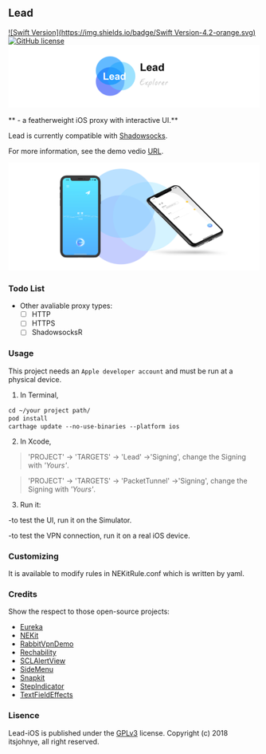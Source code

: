 
## Lead
[![Swift Version](https://img.shields.io/badge/Swift Version-4.2-orange.svg)](https://docs.swift.org/swift-book/) [![GitHub license](https://img.shields.io/badge/Lisence-GPLv3-blue.svg)](LICENSE.md)
![](/images/header.png)

** - a featherweight iOS proxy with interactive UI.**

Lead is currently compatible with [Shadowsocks](https://shadowsocks.org/en/index.html).

For more information, see the demo vedio [URL](https://v.youku.com/v_show/id_XMzk0NDk5NjM2OA==.html?spm=a2h).

![](/images/sample.png)


### Todo List
- Other avaliable proxy types:
  - [ ] HTTP
  - [ ] HTTPS
  - [ ] ShadowsocksR

### Usage

This project needs an `Apple developer account` and must be run at a physical device.

1. In Terminal,
```
cd ~/your project path/
pod install
carthage update --no-use-binaries --platform ios
```

2. In Xcode,

>'PROJECT' -> 'TARGETS' -> 'Lead' ->'Signing', change the Signing with *'Yours'*.

>'PROJECT' -> 'TARGETS' -> 'PacketTunnel' ->'Signing', change the Signing with *'Yours'*.


3. Run it:

  -to test the UI, run it on the Simulator.

  -to test the VPN connection, run it on a real iOS device.

### Customizing

It is available to modify rules in NEKitRule.conf which is written by yaml.



### Credits
Show the respect to those open-source projects:
- [Eureka](https://github.com/xmartlabs/Eureka)
- [NEKit](https://github.com/zhuhaow/NEKit)
- [RabbitVpnDemo](https://github.com/yichengchen/RabbitVpnDemo)
- [Rechability](https://github.com/ashleymills/Reachability.swift)
- [SCLAlertView](https://github.com/vikmeup/SCLAlertView-Swift)
- [SideMenu](https://github.com/jonkykong/SideMenu)
- [Snapkit](https://github.com/SnapKit/SnapKit)
- [StepIndicator](https://github.com/chenyun122/StepIndicator)
- [TextFieldEffects](https://github.com/raulriera/TextFieldEffects)

### Lisence
Lead-iOS is published under the [GPLv3](LICENSE.md) license.
Copyright (c) 2018 itsjohnye, all right reserved.
